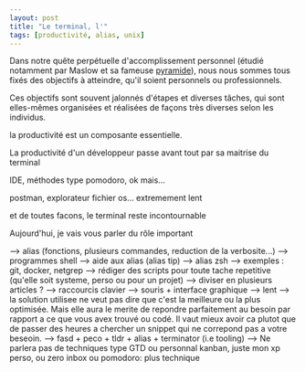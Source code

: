 ```yaml
---
layout: post
title: "Le terminal, l'"
tags: [productivité, alias, unix]
---
```


Dans notre quête perpétuelle d'accomplissement personnel (étudié notamment par Maslow et sa fameuse [pyramide](https://fr.wikipedia.org/wiki/Pyramide_des_besoins)), nous nous sommes tous fixés des objectifs à atteindre, qu'il soient personnels ou professionnels.

Ces objectifs sont souvent jalonnés d'étapes et diverses tâches, qui sont elles-mêmes organisées et réalisées de façons très diverses selon les individus.



la productivité est un composante essentielle.

La productivité d'un développeur passe avant tout par sa maitrise du terminal

IDE, méthodes type pomodoro, ok mais...

postman, explorateur fichier os... extremement lent

et de toutes facons, le terminal reste incontournable

Aujourd'hui, je vais vous parler du rôle important


--> alias (fonctions, plusieurs commandes, reduction de la verbosite...)
--> programmes shell
--> aide aux alias (alias tip)
--> alias zsh
--> exemples : git, docker, netgrep
--> rédiger des scripts pour toute tache repetitive (qu'elle soit systeme, perso ou pour un projet)
--> diviser en plusieurs articles ?
--> raccourcis clavier
--> souris + interface graphique --> lent
--> la solution utilisee ne veut pas dire que c'est la meilleure ou la plus optimisée. Mais elle aura le merite de repondre parfaitement au besoin par rapport a ce que vous avex trouvé ou codé. Il vaut mieux avoir ca plutot que de passer des heures a chercher un snippet qui ne correpond pas a votre beseoin.
--> fasd + peco + tldr + alias + terminator (i.e tooling)
--> Ne parlera pas de techniques type GTD ou personnal kanban, juste mon xp perso, ou zero inbox ou pomodoro: plus technique
